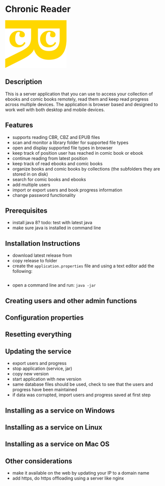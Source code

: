 # Chronic Reader

![chronic reader logo](src/main/resources/static/gold_logo.png)

## Description

This is a server application that you can use to access your 
collection of ebooks and comic books remotely, read them and
keep read progress across multiple devices. The application
is browser based and designed to work well with both desktop
and mobile devices. 

## Features

- supports reading CBR, CBZ and EPUB files
- scan and monitor a library folder for supported file types
- open and display supported file types in browser
- keep track of position user has reached in comic book or ebook
- continue reading from latest position
- keep track of read ebooks and comic books
- organize books and comic books by collections (the subfolders they
are stored in on disk)
- search for comic books and ebooks
- add multiple users
- import or export users and book progress information
- change password functionality

## Prerequisites

- install java 8? todo: test with latest java
- make sure java is installed in command line

## Installation Instructions

- download latest release from
- copy release to folder
- create the `application.properties` file and using a text editor
add the following:

```

```

- open a command line and run: `java -jar `

## Creating users and other admin functions

## Configuration properties

## Resetting everything

## Updating the service

- export users and progress
- stop application (service, jar)
- copy new version
- start application with new version
- same database files should be used, check to see that the users and progress have been maintained
- if data was corrupted, import users and progress saved at first step

## Installing as a service on Windows

## Installing as a service on Linux

## Installing as a service on Mac OS

## Other considerations

- make it available on the web by updating your IP to a domain name
- add https, do https offloading using a server like nginx